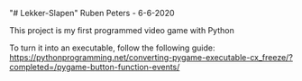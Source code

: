 "# Lekker-Slapen" 
Ruben Peters - 6-6-2020

This project is my first programmed video game with Python

To turn it into an executable, follow the following guide: https://pythonprogramming.net/converting-pygame-executable-cx_freeze/?completed=/pygame-button-function-events/